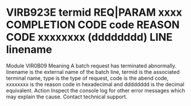 # VIRB923E termid REQ|PARAM xxxx COMPLETION CODE code REASON CODE xxxxxxxx (dddddddd) LINE linename
Module
    VIR0B09
Meaning
    A batch request has terminated abnormally. linename is the external name of the batch line, termid is the associated terminal name, type is the type of request, code is the abend code, xxxxxxxx is the reason code in hexadecimal and dddddddd is the decimal equivalent.
Action
    Inspect the console log for other error messages which may explain the cause. Contact technical support.
